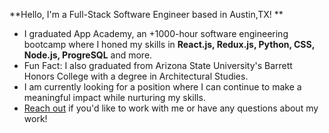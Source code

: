 **Hello, I'm a Full-Stack Software Engineer based in Austin,TX! **
- I graduated App Academy, an +1000-hour software engineering bootcamp where I honed my skills in **React.js, Redux.js, Python, CSS, Node.js, ProgreSQL** and more. 
- Fun Fact: I also graduated from Arizona State University's Barrett Honors College with a degree in Architectural Studies.
- I am currently looking for a position where I can continue to make a meaningful impact while nurturing my skills. 
- [Reach out](mailto:jmthorn16@gmail.com) if you'd like to work with me or have any questions about my work!
